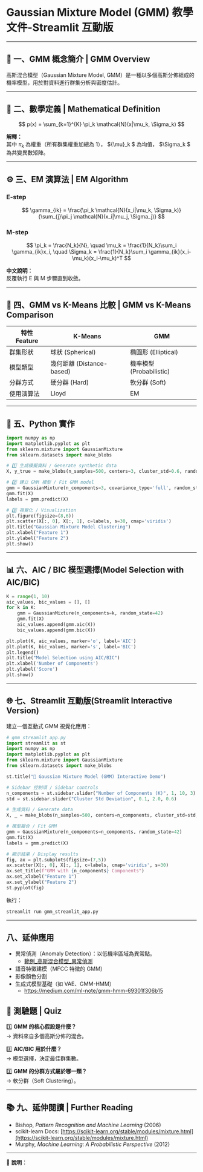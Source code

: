 # Gaussian Mixture Model (GMM) 教學文件-Streamlit 互動版

---

## 🧭 一、GMM 概念簡介 | GMM Overview
 
高斯混合模型（Gaussian Mixture Model, GMM）是一種以多個高斯分佈組成的機率模型，用於對資料進行群集分析與密度估計。

---

## 📘 二、數學定義 | Mathematical Definition

$$
p(x) = \sum_{k=1}^{K} \pi_k \mathcal{N}(x|\mu_k, \Sigma_k)
$$ 

**解釋：**  
其中 $\pi_k$ 為權重（所有群集權重加總為 1）， ${\mu}_k $ 為均值， $\Sigma_k $ 為共變異數矩陣。

---

## ⚙️ 三、EM 演算法 | EM Algorithm

### E-step

$$ 
\gamma_{ik} = \frac{\pi_k \mathcal{N}(x_i|\mu_k, \Sigma_k)}{\sum_{j}\pi_j \mathcal{N}(x_i|\mu_j, \Sigma_j)}
$$ 

### M-step

$$ 
\pi_k = \frac{N_k}{N}, \quad \mu_k = \frac{1}{N_k}\sum_i \gamma_{ik}x_i, \quad \Sigma_k = \frac{1}{N_k}\sum_i \gamma_{ik}(x_i-\mu_k)(x_i-\mu_k)^T
$$ 

**中文說明：**  
反覆執行 E 與 M 步驟直到收斂。


---

## 🧩 四、GMM vs K-Means 比較 | GMM vs K-Means Comparison

| 特性 Feature | K-Means | GMM |
|---------------|----------|------|
| 群集形狀 | 球狀 (Spherical) | 橢圓形 (Elliptical) |
| 模型類型 | 幾何距離 (Distance-based) | 機率模型 (Probabilistic) |
| 分群方式 | 硬分群 (Hard) | 軟分群 (Soft) |
| 使用演算法 | Lloyd | EM |

---

## 🐍 五、Python 實作 

```python
import numpy as np
import matplotlib.pyplot as plt
from sklearn.mixture import GaussianMixture
from sklearn.datasets import make_blobs

# 1️⃣ 生成模擬資料 / Generate synthetic data
X, y_true = make_blobs(n_samples=500, centers=3, cluster_std=0.6, random_state=42)

# 2️⃣ 建立 GMM 模型 / Fit GMM model
gmm = GaussianMixture(n_components=3, covariance_type='full', random_state=42)
gmm.fit(X)
labels = gmm.predict(X)

# 3️⃣ 視覺化 / Visualization
plt.figure(figsize=(8,6))
plt.scatter(X[:, 0], X[:, 1], c=labels, s=30, cmap='viridis')
plt.title("Gaussian Mixture Model Clustering")
plt.xlabel("Feature 1")
plt.ylabel("Feature 2")
plt.show()
```

---

## 📊 六、AIC / BIC 模型選擇(Model Selection with AIC/BIC)

```python
K = range(1, 10)
aic_values, bic_values = [], []
for k in K:
    gmm = GaussianMixture(n_components=k, random_state=42)
    gmm.fit(X)
    aic_values.append(gmm.aic(X))
    bic_values.append(gmm.bic(X))

plt.plot(K, aic_values, marker='o', label='AIC')
plt.plot(K, bic_values, marker='s', label='BIC')
plt.legend()
plt.title("Model Selection using AIC/BIC")
plt.xlabel('Number of Components')
plt.ylabel('Score')
plt.show()
```

---

## 🌐 七、Streamlit 互動版(Streamlit Interactive Version)

建立一個互動式 GMM 視覺化應用：

```python
# gmm_streamlit_app.py
import streamlit as st
import numpy as np
import matplotlib.pyplot as plt
from sklearn.mixture import GaussianMixture
from sklearn.datasets import make_blobs

st.title("🎨 Gaussian Mixture Model (GMM) Interactive Demo")

# Sidebar 控制項 / Sidebar controls
n_components = st.sidebar.slider("Number of Components (K)", 1, 10, 3)
std = st.sidebar.slider("Cluster Std Deviation", 0.1, 2.0, 0.6)

# 生成資料 / Generate data
X, _ = make_blobs(n_samples=500, centers=n_components, cluster_std=std, random_state=42)

# 模型擬合 / Fit GMM
gmm = GaussianMixture(n_components=n_components, random_state=42)
gmm.fit(X)
labels = gmm.predict(X)

# 顯示結果 / Display results
fig, ax = plt.subplots(figsize=(7,5))
ax.scatter(X[:, 0], X[:, 1], c=labels, cmap='viridis', s=30)
ax.set_title(f"GMM with {n_components} Components")
ax.set_xlabel("Feature 1")
ax.set_ylabel("Feature 2")
st.pyplot(fig)
```

執行：
```bash
streamlit run gmm_streamlit_app.py
```

---

## 八、延伸應用
- 異常偵測（Anomaly Detection）：以低機率區域為異常點。
  - [範例_高斯混合模型_異常偵測](範例_GMM_2.md) 
- 語音特徵建模（MFCC 特徵的 GMM）
- 影像顏色分割
- 生成式模型基礎（如 VAE、GMM-HMM）
  - https://medium.com/ml-note/gmm-hmm-69301f306b15 

## 🧪 測驗題 | Quiz

1️⃣ **GMM 的核心假設是什麼？**  
→ 資料來自多個高斯分佈的混合。

2️⃣ **AIC/BIC 用於什麼？**  
→ 模型選擇，決定最佳群集數。

3️⃣ **GMM 的分群方式屬於哪一類？**  
→ 軟分群（Soft Clustering）。

---

## 📚 九、延伸閱讀 | Further Reading
- Bishop, *Pattern Recognition and Machine Learning* (2006)  
- scikit-learn Docs: [https://scikit-learn.org/stable/modules/mixture.html](https://scikit-learn.org/stable/modules/mixture.html)  
- Murphy, *Machine Learning: A Probabilistic Perspective* (2012)

---

💾 **說明**：

